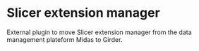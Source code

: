 # Slicer extension manager

External plugin to move Slicer extension manager from the data management plateform Midas to Girder.
